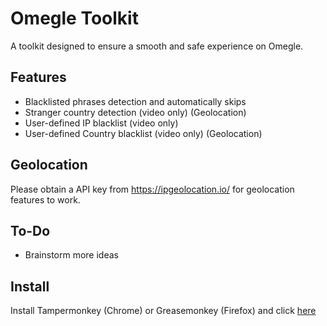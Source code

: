 # Omegle Toolkit
A toolkit designed to ensure a smooth and safe experience on Omegle.

## Features
* Blacklisted phrases detection and automatically skips
* Stranger country detection (video only) (Geolocation)
* User-defined IP blacklist (video only)
* User-defined Country blacklist (video only) (Geolocation)

## Geolocation
Please obtain a API key from https://ipgeolocation.io/ for geolocation features to work.

## To-Do
* Brainstorm more ideas

## Install
Install Tampermonkey (Chrome) or Greasemonkey (Firefox) and click [here](https://github.com/Smooklu/OmegleToolkit/raw/main/script.user.js)
